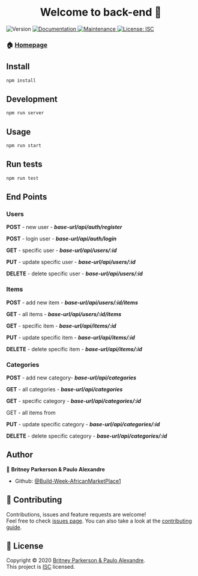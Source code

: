 <h1 align="center">Welcome to back-end 👋</h1>
<p>
  <img alt="Version" src="https://img.shields.io/badge/version-1.0.0-blue.svg?cacheSeconds=2592000" />
  <a href="https://github.com/Build-Week-AfricanMarketPlace1/back-end#readme" target="_blank">
    <img alt="Documentation" src="https://img.shields.io/badge/documentation-yes-brightgreen.svg" />
  </a>
  <a href="https://github.com/Build-Week-AfricanMarketPlace1/back-end/graphs/commit-activity" target="_blank">
    <img alt="Maintenance" src="https://img.shields.io/badge/Maintained%3F-yes-green.svg" />
  </a>
  <a href="https://github.com/Build-Week-AfricanMarketPlace1/back-end/blob/master/LICENSE" target="_blank">
    <img alt="License: ISC" src="https://img.shields.io/github/license/Build-Week-AfricanMarketPlace1/back-end" />
  </a>
</p>

### 🏠 [Homepage](https://github.com/Build-Week-AfricanMarketPlace1/back-end#readme)

## Install

```sh
npm install
```

## Development

```sh
npm run server
```

## Usage

```sh
npm run start
```

## Run tests

```sh
npm run test
```

## End Points
### Users

**POST** - new user - ***base-url/api/auth/register***

**POST** - login user - ***base-url/api/auth/login***

**GET** - specific user - ***base-url/api/users/:id***

**PUT** - update specific user - ***base-url/api/users/:id***

**DELETE** - delete specific user - ***base-url/api/users/:id***


### Items

**POST** - add new item - ***base-url/api/users/:id/items***

**GET** - all items - ***base-url/api/users/:id/items***

**GET** - specific item - ***base-url/api/items/:id***

**PUT** - update specific item - ***base-url/api/items/:id***

**DELETE** - delete specific item - ***base-url/api/items/:id***


### Categories

**POST** - add new category- ***base-url/api/categories***

**GET** - all categories - ***base-url/api/categories***

**GET** - specific category - ***base-url/api/categories/:id***

GET - all items from 

**PUT** - update specific category - ***base-url/api/categories/:id***

**DELETE** - delete specific category - ***base-url/api/categories/:id***


## Author

👤 **Britney Parkerson & Paulo Alexandre**

* Github: [@Build-Week-AfricanMarketPlace1](https://github.com/Build-Week-AfricanMarketPlace1)

## 🤝 Contributing

Contributions, issues and feature requests are welcome!<br />Feel free to check [issues page](https://github.com/Build-Week-AfricanMarketPlace1/back-end/issues). You can also take a look at the [contributing guide](https://github.com/Build-Week-AfricanMarketPlace1/back-end/blob/master/CONTRIBUTING.md).



## 📝 License

Copyright © 2020 [Britney Parkerson & Paulo Alexandre](https://github.com/Build-Week-AfricanMarketPlace1).<br />
This project is [ISC](https://github.com/Build-Week-AfricanMarketPlace1/back-end/blob/master/LICENSE) licensed.